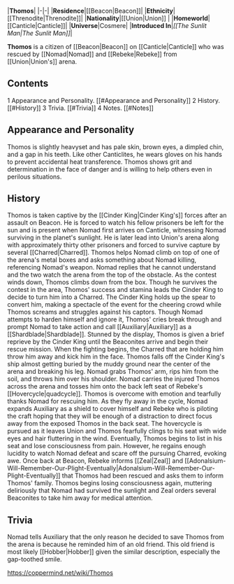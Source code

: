 |**Thomos**|
|-|-|
|**Residence**|[[Beacon\|Beacon]]|
|**Ethnicity**|[[Threnodite\|Threnodite]]|
|**Nationality**|[[Union\|Union]] |
|**Homeworld**|[[Canticle\|Canticle]]|
|**Universe**|Cosmere|
|**Introduced In**|*[[The Sunlit Man\|The Sunlit Man]]*|

**Thomos** is a citizen of [[Beacon\|Beacon]] on [[Canticle\|Canticle]] who was rescued by [[Nomad\|Nomad]] and [[Rebeke\|Rebeke]] from [[Union\|Union's]] arena.

## Contents

1 Appearance and Personality. [[#Appearance and Personality]] 
2 History. [[#History]] 
3 Trivia. [[#Trivia]] 
4 Notes. [[#Notes]] 


## Appearance and Personality
Thomos is slightly heavyset and has pale skin, brown eyes, a dimpled chin, and a gap in his teeth. Like other Canticlites, he wears gloves on his hands to prevent accidental heat transference. Thomos shows grit and determination in the face of danger and is willing to help others even in perilous situations.

## History
Thomos is taken captive by the [[Cinder King\|Cinder King's]] forces after an assault on Beacon. He is forced to watch his fellow prisoners be left for the sun and is present when Nomad first arrives on Canticle, witnessing Nomad surviving in the planet's sunlight.
He is later lead into Union's arena along with approximately thirty other prisoners and forced to survive capture by several [[Charred\|Charred]]. Thomos helps Nomad climb on top of one of the arena's metal boxes and asks something about Nomad killing, referencing Nomad's weapon. Nomad replies that he cannot understand and the two watch the arena from the top of the obstacle. As the contest winds down, Thomos climbs down from the box.
Though he survives the contest in the area, Thomos' success and stamina leads the Cinder King to decide to turn him into a Charred. The Cinder King holds up the spear to convert him, making a spectacle of the event for the cheering crowd while Thomos screams and struggles against his captors. Though Nomad attempts to harden himself and ignore it, Thomos' cries break through and prompt Nomad to take action and call [[Auxiliary\|Auxiliary]] as a [[Shardblade\|Shardblade]]. Stunned by the display, Thomos is given a brief reprieve by the Cinder King until the Beaconites arrive and begin their rescue mission.
When the fighting begins, the Charred that are holding him throw him away and kick him in the face. Thomos falls off the Cinder King's ship almost getting buried by the muddy ground near the center of the arena and breaking his leg. Nomad grabs Thomos' arm, rips him from the soil, and throws him over his shoulder. Nomad carries the injured Thomos across the arena and tosses him onto the back left seat of Rebeke's [[Hovercycle\|quadcycle]]. Thomos is overcome with emotion and tearfully thanks Nomad for rescuing him. As they fly away in the cycle, Nomad expands Auxiliary as a shield to cover himself and Rebeke who is piloting the craft hoping that they will be enough of a distraction to direct focus away from the exposed Thomos in the back seat.
The hovercycle is pursued as it leaves Union and Thomos fearfully clings to his seat with wide eyes and hair fluttering in the wind. Eventually, Thomos begins to list in his seat and lose consciousness from pain. However, he regains enough lucidity to watch Nomad defeat and scare off the pursuing Charred, evoking awe.
Once back at Beacon, Rebeke informs [[Zeal\|Zeal]] and [[Adonalsium-Will-Remember-Our-Plight-Eventually\|Adonalsium-Will-Remember-Our-Plight-Eventually]] that Thomos had been rescued and asks them to inform Thomos' family. Thomos begins losing consciousness again, muttering deliriously that Nomad had survived the sunlight and Zeal orders several Beaconites to take him away for medical attention.

## Trivia
Nomad tells Auxiliary that the only reason he decided to save Thomos from the arena is because he reminded him of an old friend. This old friend is most likely [[Hobber\|Hobber]] given the similar description, especially the gap-toothed smile.


https://coppermind.net/wiki/Thomos